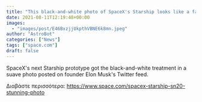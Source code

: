 ```yaml
---
title: "This black-and-white photo of SpaceX's Starship looks like a famed vintage NYC construction shot"
date: 2021-08-11T12:19:48+00:00
images:
  - "images/post/E46BxzjjUkpthVBNE6k8mn.jpeg"
author: "AstroBot"
categories: ["News"]
tags: ["space.com"]
draft: false
---
```


SpaceX's next Starship prototype got the black-and-white treatment in a suave photo posted on founder Elon Musk's Twitter feed. 

Διαβάστε περισσότερα: https://www.space.com/spacex-starship-sn20-stunning-photo
